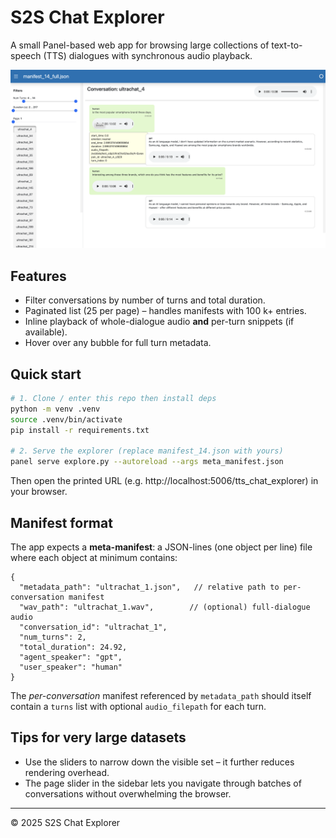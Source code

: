# S2S Chat Explorer

A small Panel-based web app for browsing large collections of text-to-speech (TTS) dialogues with synchronous audio playback.

![UI](ui.png)

## Features

* Filter conversations by number of turns and total duration.
* Paginated list (25 per page) – handles manifests with 100 k+ entries.
* Inline playback of whole-dialogue audio **and** per-turn snippets (if available).
* Hover over any bubble for full turn metadata.

## Quick start

```bash
# 1. Clone / enter this repo then install deps
python -m venv .venv
source .venv/bin/activate
pip install -r requirements.txt

# 2. Serve the explorer (replace manifest_14.json with yours)
panel serve explore.py --autoreload --args meta_manifest.json
```

Then open the printed URL (e.g. http://localhost:5006/tts_chat_explorer) in your browser.

## Manifest format

The app expects a **meta-manifest**: a JSON-lines (one object per line) file where each object at minimum contains:

```jsonc
{
  "metadata_path": "ultrachat_1.json",   // relative path to per-conversation manifest
  "wav_path": "ultrachat_1.wav",        // (optional) full-dialogue audio
  "conversation_id": "ultrachat_1",
  "num_turns": 2,
  "total_duration": 24.92,
  "agent_speaker": "gpt",
  "user_speaker": "human"
}
```

The *per-conversation* manifest referenced by `metadata_path` should itself contain a `turns` list with optional `audio_filepath` for each turn.

## Tips for very large datasets

* Use the sliders to narrow down the visible set – it further reduces rendering overhead.
* The page slider in the sidebar lets you navigate through batches of conversations without overwhelming the browser.

---
© 2025 S2S Chat Explorer 
